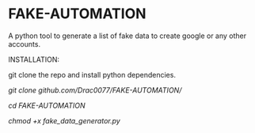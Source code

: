 # FAKE-AUTOMATION
A python tool to generate a list of fake data to create google or any other accounts.

INSTALLATION:

git clone the repo and install python dependencies.

_git clone github.com/Drac0077/FAKE-AUTOMATION/_

_cd FAKE-AUTOMATION_

_chmod +x fake_data_generator.py_
